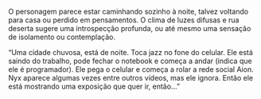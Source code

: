 O personagem parece estar caminhando sozinho à noite, talvez voltando para casa ou perdido em pensamentos. O clima de luzes difusas e rua deserta sugere uma introspecção profunda, ou até mesmo uma sensação de isolamento ou contemplação.

“Uma cidade chuvosa, está de noite.
Toca jazz no fone do celular. Ele está saindo do trabalho, pode fechar o notebook e começa a andar (indica que ele é programador).
Ele pega o celular e começa a rolar a rede social Aion.
Nyx aparece algumas vezes entre outros vídeos, mas ele ignora.
Então ele está mostrando uma exposição que quer ir, então...”